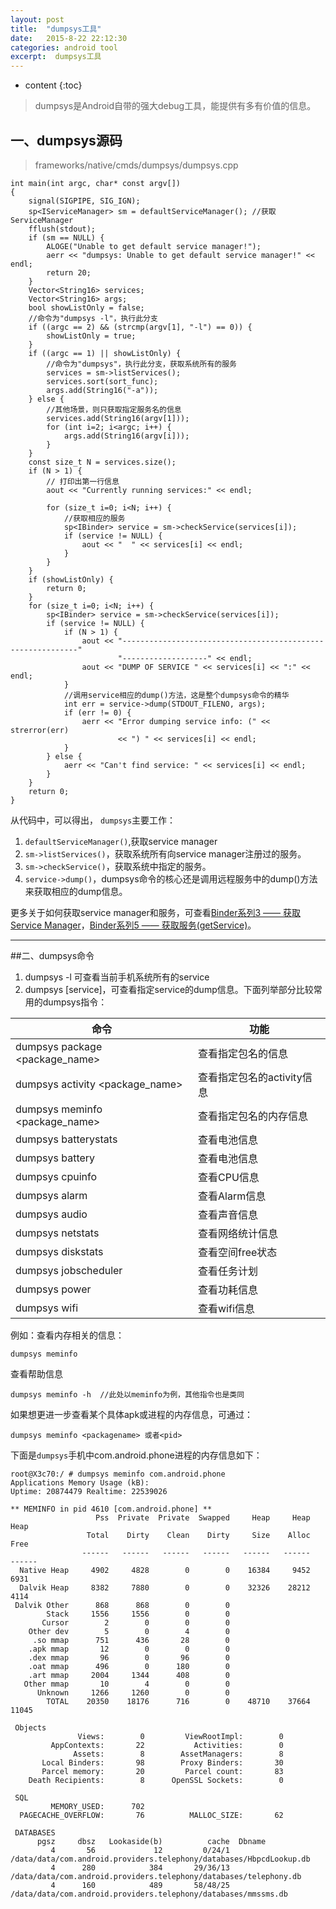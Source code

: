 ```yaml
---
layout: post
title:  "dumpsys工具"
date:   2015-8-22 22:12:30
categories: android tool
excerpt:  dumpsys工具
---
```


* content
{:toc}

> dumpsys是Android自带的强大debug工具，能提供有多有价值的信息。

## 一、dumpsys源码

> frameworks/native/cmds/dumpsys/dumpsys.cpp

	int main(int argc, char* const argv[])
	{
	    signal(SIGPIPE, SIG_IGN);
	    sp<IServiceManager> sm = defaultServiceManager(); //获取ServiceManager
	    fflush(stdout);
	    if (sm == NULL) {
			ALOGE("Unable to get default service manager!");
	        aerr << "dumpsys: Unable to get default service manager!" << endl;
	        return 20;
	    }
	    Vector<String16> services;
	    Vector<String16> args;
	    bool showListOnly = false;
	    //命令为"dumpsys -l"，执行此分支
	    if ((argc == 2) && (strcmp(argv[1], "-l") == 0)) {
	        showListOnly = true;
	    }
	    if ((argc == 1) || showListOnly) {
			//命令为"dumpsys"，执行此分支，获取系统所有的服务
	        services = sm->listServices();
	        services.sort(sort_func);
	        args.add(String16("-a"));
	    } else {
			//其他场景，则只获取指定服务名的信息
	        services.add(String16(argv[1]));
	        for (int i=2; i<argc; i++) {
	            args.add(String16(argv[i]));
	        }
	    }
	    const size_t N = services.size();
	    if (N > 1) {
	        // 打印出第一行信息
	        aout << "Currently running services:" << endl;
	    
	        for (size_t i=0; i<N; i++) {
	            //获取相应的服务
	            sp<IBinder> service = sm->checkService(services[i]);
	            if (service != NULL) {
	                aout << "  " << services[i] << endl;
	            }
	        }
	    }
	    if (showListOnly) {
	        return 0;
	    }
	    for (size_t i=0; i<N; i++) {
	        sp<IBinder> service = sm->checkService(services[i]);
	        if (service != NULL) {
	            if (N > 1) {
	                aout << "------------------------------------------------------------"
	                        "-------------------" << endl;
	                aout << "DUMP OF SERVICE " << services[i] << ":" << endl;
	            }
	            //调用service相应的dump()方法，这是整个dumpsys命令的精华
	            int err = service->dump(STDOUT_FILENO, args);
	            if (err != 0) {
	                aerr << "Error dumping service info: (" << strerror(err)
	                        << ") " << services[i] << endl;
	            }
	        } else {
	            aerr << "Can't find service: " << services[i] << endl;
	        }
	    }
	    return 0;
	}

从代码中，可以得出，	`dumpsys`主要工作：

1. `defaultServiceManager()`,获取service manager
2. `sm->listServices()`，获取系统所有向service manager注册过的服务。
3. `sm->checkService()`，获取系统中指定的服务。
4. `service->dump()`，dumpsys命令的核心还是调用远程服务中的dump()方法来获取相应的dump信息。

更多关于如何获取service manager和服务，可查看[Binder系列3 —— 获取Service Manager](http://www.yuanhh.com/2015/11/08/binder-get-sm/)，[Binder系列5 —— 获取服务(getService)](http://www.yuanhh.com/2015/11/15/binder-get-service/)。

----------


##二、dumpsys命令

1. dumpsys -l 可查看当前手机系统所有的service
2. dumpsys [service]，可查看指定service的dump信息。下面列举部分比较常用的dumpsys指令：

|命令|功能|
|---|---|
|dumpsys package  \<package_name\> |  查看指定包名的信息
|dumpsys activity \<package_name\> | 查看指定包名的activity信息
|dumpsys meminfo  \<package_name\>|查看指定包名的内存信息
|dumpsys batterystats    |查看电池信息
|dumpsys battery    |查看电池信息
|dumpsys cpuinfo| 查看CPU信息
|dumpsys alarm     | 查看Alarm信息
|dumpsys audio     | 查看声音信息
|dumpsys netstats|查看网络统计信息
|dumpsys diskstats|   查看空间free状态
|dumpsys jobscheduler  | 查看任务计划
|dumpsys power|查看功耗信息
|dumpsys wifi|查看wifi信息

例如：查看内存相关的信息：
	
	dumpsys meminfo

查看帮助信息

	dumpsys meminfo -h  //此处以meminfo为例，其他指令也是类同

如果想更进一步查看某个具体apk或进程的内存信息，可通过：

	dumpsys meminfo <packagename> 或者<pid>

下面是`dumpsys`手机中com.android.phone进程的内存信息如下：

	root@X3c70:/ # dumpsys meminfo com.android.phone
	Applications Memory Usage (kB):
	Uptime: 20874479 Realtime: 22539026
	
	** MEMINFO in pid 4610 [com.android.phone] **
	                   Pss  Private  Private  Swapped     Heap     Heap     Heap
	                 Total    Dirty    Clean    Dirty     Size    Alloc     Free
	                ------   ------   ------   ------   ------   ------   ------
	  Native Heap     4902     4828        0        0    16384     9452     6931
	  Dalvik Heap     8382     7880        0        0    32326    28212     4114
	 Dalvik Other      868      868        0        0
	        Stack     1556     1556        0        0
	       Cursor        2        0        0        0
	    Other dev        5        0        4        0
	     .so mmap      751      436       28        0
	    .apk mmap       12        0        0        0
	    .dex mmap       96        0       96        0
	    .oat mmap      496        0      180        0
	    .art mmap     2004     1344      408        0
	   Other mmap       10        4        0        0
	      Unknown     1266     1260        0        0
	        TOTAL    20350    18176      716        0    48710    37664    11045
	
	 Objects
	               Views:        0         ViewRootImpl:        0
	         AppContexts:       22           Activities:        0
	              Assets:        8        AssetManagers:        8
	       Local Binders:       98        Proxy Binders:       30
	       Parcel memory:       20         Parcel count:       83
	    Death Recipients:        8      OpenSSL Sockets:        0
	
	 SQL
	         MEMORY_USED:      702
	  PAGECACHE_OVERFLOW:       76          MALLOC_SIZE:       62
	
	 DATABASES
	      pgsz     dbsz   Lookaside(b)          cache  Dbname
	         4       56             12         0/24/1  /data/data/com.android.providers.telephony/databases/HbpcdLookup.db
	         4      280            384       29/36/13  /data/data/com.android.providers.telephony/databases/telephony.db
	         4      160            489       58/48/25  /data/data/com.android.providers.telephony/databases/mmssms.db

